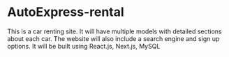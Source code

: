 # AutoExpress-rental
This is a car renting site. It will have multiple models with detailed sections about each car. The website will also include a search engine and sign up options. It will be built using React.js, Next.js, MySQL
